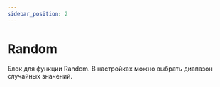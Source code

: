 ```yaml
---
sidebar_position: 2
---
```


# Random

Блок для функции Random. В настройках можно выбрать диапазон случайных значений.
